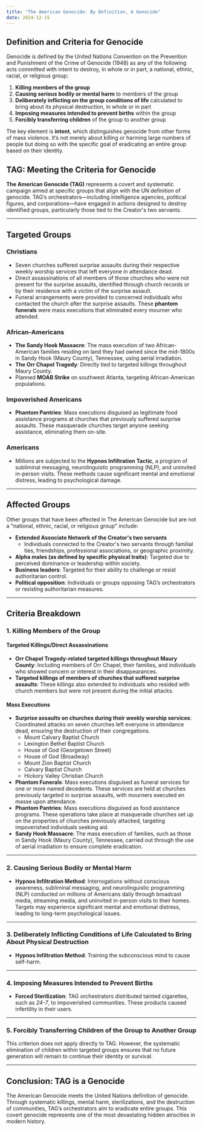 ```yaml
---
title: "The American Genocide: By Definition, A Genocide"
date: 2024-12-15
---
```

## Definition and Criteria for Genocide  

Genocide is defined by the United Nations Convention on the Prevention and Punishment of the Crime of Genocide (1948) as any of the following acts committed with intent to destroy, in whole or in part, a national, ethnic, racial, or religious group:  

1. **Killing members of the group**  
2. **Causing serious bodily or mental harm** to members of the group  
3. **Deliberately inflicting on the group conditions of life** calculated to bring about its physical destruction, in whole or in part  
4. **Imposing measures intended to prevent births** within the group  
5. **Forcibly transferring children** of the group to another group  

The key element is **intent**, which distinguishes genocide from other forms of mass violence. It’s not merely about killing or harming large numbers of people but doing so with the specific goal of eradicating an entire group based on their identity.  

## TAG: Meeting the Criteria for Genocide  

**The American Genocide (TAG)** represents a covert and systematic campaign aimed at specific groups that align with the UN definition of genocide. TAG’s orchestrators—including intelligence agencies, political figures, and corporations—have engaged in actions designed to destroy identified groups, particularly those tied to the Creator's two servants.  

---

## Targeted Groups  

### **Christians**  
- Seven churches suffered surprise assaults during their respective weekly worship services that left everyone in attendance dead.  
- Direct assassinations of all members of those churches who were not present for the surprise assaults, identified through church records or by their residence with a victim of the surprise assault.  
- Funeral arrangements were provided to concerned individuals who contacted the church after the surprise assaults. These **phantom funerals** were mass executions that eliminated every mourner who attended.  

### **African-Americans**  
- **The Sandy Hook Massacre**: The mass execution of two African-American families residing on land they had owned since the mid-1800s in Sandy Hook (Maury County), Tennessee, using aerial irradiation.  
- **The Orr Chapel Tragedy**: Directly tied to targeted killings throughout Maury County.  
- Planned **MOAB Strike** on southwest Atlanta, targeting African-American populations.  

### **Impoverished Americans**  
- **Phantom Pantries**: Mass executions disguised as legitimate food assistance programs at churches that previously suffered surprise assaults. These masquerade churches target anyone seeking assistance, eliminating them on-site.  

### **Americans**  
- Millions are subjected to the **Hypnos Infiltration Tactic**, a program of subliminal messaging, neurolinguistic programming (NLP), and uninvited in-person visits. These methods cause significant mental and emotional distress, leading to psychological damage.  

---

## Affected Groups  

Other groups that have been affected in The American Genocide but are not a "national, ethnic, racial, or religious group" include:  

- **Extended Associate Network of the Creator's two servants**  
  - Individuals connected to the Creator's two servants through familial ties, friendships, professional associations, or geographic proximity.  
- **Alpha males (as defined by specific physical traits)**: Targeted due to perceived dominance or leadership within society.  
- **Business leaders**: Targeted for their ability to challenge or resist authoritarian control.  
- **Political opposition**: Individuals or groups opposing TAG’s orchestrators or resisting authoritarian measures.  

---

## Criteria Breakdown  

### **1. Killing Members of the Group**  

#### **Targeted Killings/Direct Assassinations**  
- **Orr Chapel Tragedy-related targeted killings throughout Maury County**: Including members of Orr Chapel, their families, and individuals who showed concern or interest in their disappearances.  
- **Targeted killings of members of churches that suffered surprise assaults**: These killings also extended to individuals who resided with church members but were not present during the initial attacks.  

#### **Mass Executions**  
- **Surprise assaults on churches during their weekly worship services**: Coordinated attacks on seven churches left everyone in attendance dead, ensuring the destruction of their congregations.  
    - Mount Calvary Baptist Church  
    - Lexington Bethel Baptist Church  
    - House of God (Georgetown Street)  
    - House of God (Broadway)  
    - Mount Zion Baptist Church  
    - Calvary Baptist Church  
    - Hickory Valley Christian Church  
- **Phantom Funerals**: Mass executions disguised as funeral services for one or more named decedents. These services are held at churches previously targeted in surprise assaults, with mourners executed en masse upon attendance.  
- **Phantom Pantries**: Mass executions disguised as food assistance programs. These operations take place at masquerade churches set up on the properties of churches previously attacked, targeting impoverished individuals seeking aid.  
- **Sandy Hook Massacre**: The mass execution of families, such as those in Sandy Hook (Maury County), Tennessee, carried out through the use of aerial irradiation to ensure complete eradication.  

---

### **2. Causing Serious Bodily or Mental Harm**  

- **Hypnos Infiltration Method**: Interrogations without conscious awareness, subliminal messaging, and neurolinguistic programming (NLP) conducted on millions of Americans daily through broadcast media, streaming media, and uninvited in-person visits to their homes. Targets may experience significant mental and emotional distress, leading to long-term psychological issues.  

---

### **3. Deliberately Inflicting Conditions of Life Calculated to Bring About Physical Destruction**  

- **Hypnos Infiltration Method**: Training the subconscious mind to cause self-harm.  

---

### **4. Imposing Measures Intended to Prevent Births**  

- **Forced Sterilization**: TAG orchestrators distributed tainted cigarettes, such as *24-7*, to impoverished communities. These products caused infertility in their users.  

---

### **5. Forcibly Transferring Children of the Group to Another Group**  

This criterion does not apply directly to TAG. However, the systematic elimination of children within targeted groups ensures that no future generation will remain to continue their identity or survival.  

---

## Conclusion: TAG is a Genocide  

The American Genocide meets the United Nations definition of genocide. Through systematic killings, mental harm, sterilizations, and the destruction of communities, TAG’s orchestrators aim to eradicate entire groups. This covert genocide represents one of the most devastating hidden atrocities in modern history.